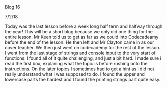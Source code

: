 Blog 16


7/2/18

Today was the last lesson before a week long half term and halfway through the year! This will be a short blog because we only did one thing for the entire lesson. Mr Keen told us to get as far as we could into Codecadeamy before the end of the lesson. He then left and Mr Clayton came in as our cover teacher. We then just went on codecademy for the rest of the lesson. I went from the last stage of strings and console input to the very start of functions. I found all of it quite challenging, and just a bit hard. I made sure i read the first box, explaning what the topic is before rushing onto the instructions. On the later topics I sometimes had to get a hint as i did not really understand what I was supposed to do. I found the upper and lowercase parts the hardest and I found the printing strings part quite easy.
